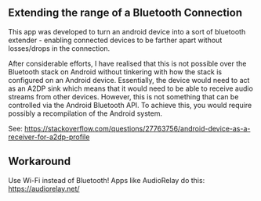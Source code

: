 ## Extending the range of a Bluetooth Connection

This app was developed to turn an android device into a sort of bluetooth extender - enabling connected devices to be farther apart without losses/drops in the connection.

After considerable efforts, I have realised that this is not possible over the Bluetooth stack on Android without tinkering with how the stack is configured on an Android device. Essentially, the device would need to act as an A2DP sink
which means that it would need to be able to receive audio streams from other devices. However, this is not something that can be controlled via the Android Bluetooth API. To achieve this, you would require possibly a recompilation of the Android system.

See: https://stackoverflow.com/questions/27763756/android-device-as-a-receiver-for-a2dp-profile

## Workaround

Use Wi-Fi instead of Bluetooth!
Apps like AudioRelay do this: https://audiorelay.net/
